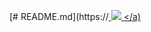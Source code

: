 [# README.md](https://<a href="https://hhpluscertificateofcompletion.oopy.io/">   <img src="https://static.spartacodingclub.kr/hanghae99/plus/completion/badge_red.svg" /> </a)
